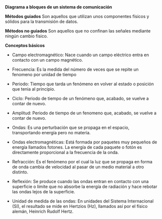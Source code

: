 **Diagrama a bloques de un sistema de comunicación**



**Métodos guiados**
Son aquellos que utilizan unos componentes físicos y sólidos para la transmisión de datos.

**Métodos no guiados**
Son aquellos que no confinan las señales mediante ningún cambio fisico.

**Conceptos básicos**

- Campo electromagnético: Nace cuando un campo eléctrico entra en contacto con un campo magnético.

- Frecuencia: Es la medida del número de veces que se repite un fenomeno por unidad de tiempo

- Periodo: Tiempo que tarda un fenómeno en volver al estado o posición que tenia al principio.

- Ciclo: Periodo de tiempo de un fenómeno que, acabado, se vuelve a contar de nuevo.

- Amplitud: Periodo de tiempo de un fenomeno que, acabado, se vuelve a contar de nuevo.

- Ondas: Es una perturbación que se propaga en el espacio, transportando energía pero no materia.

- Ondas electromagnéticas: Está formada por paquetes muy pequeños de energía llamados fotones. La energía de cada paquete o fotón es directamente proporcional a la frecuencia de la onda.
 
- Refracción: Es el fenómeno por el cual la luz que se propaga en forma de onda cambia de velocidad al pasar de un medio material a otro distinto.
 
- Reflexión: Se produce cuando las ondas entran en contacto con una superficie o límite que no absorbe la energía de radiación y hace rebotar las ondas lejos de la superficie.

- Unidad de medida de las ondas: En unidades del Sistema Internacional (SI), el resultado se mide en Hertzios (Hz), llamados así por el físico alemán, Heinrich Rudolf Hertz.

